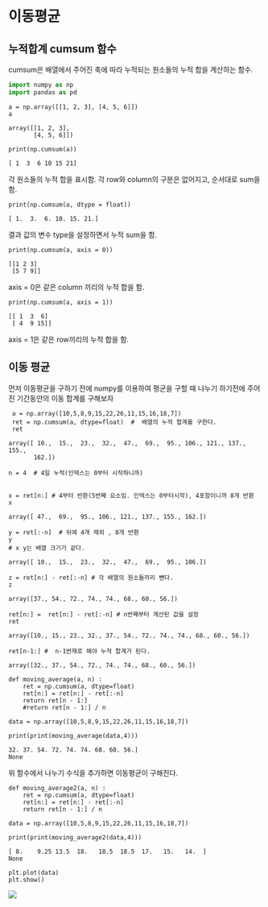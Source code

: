 
# 이동평균

## 누적합계 cumsum 함수 
cumsum은 배열에서 주어진 축에 따라 누적되는 원소들의 누적 합을 계산하는 함수.



```python
import numpy as np
import pandas as pd
```

```
a = np.array([[1, 2, 3], [4, 5, 6]])
a
```
```
array([[1, 2, 3],
       [4, 5, 6]])
```       

```
print(np.cumsum(a))
```
```
[ 1  3  6 10 15 21]
```




각 원소들의 누적 합을 표시함. 각 row와 column의 구분은 없어지고, 순서대로 sum을 함.

```
print(np.cumsum(a, dtype = float))
```

```
[ 1.  3.  6. 10. 15. 21.]
```

결과 값의 변수 type을 설정하면서 누적 sum을 함.

```
print(np.cumsum(a, axis = 0))
```
```
[[1 2 3]
 [5 7 9]]
```

axis = 0은 같은 column 끼리의 누적 합을 함.


```
print(np.cumsum(a, axis = 1))
```
```
[[ 1  3  6]
 [ 4  9 15]]
```

axis = 1은 같은 row끼리의 누적 합을 함.




## 이동 평균

먼저 이동평균을 구하기 전에 numpy를 이용하여 평균을 구할 때 나누기 하기전에 주어진 기간동안의 이동 합계를 구해보자

```
 a = np.array([10,5,8,9,15,22,26,11,15,16,18,7])
 ret = np.cumsum(a, dtype=float)  #  배열의 누적 합계를 구한다.
 ret
```
```
array([ 10.,  15.,  23.,  32.,  47.,  69.,  95., 106., 121., 137., 155.,
       162.])
```

```
n = 4  # 4일 누적(인덱스는 0부터 시작하니까)
```

```

x = ret[n:] # 4부터 반환(5번째 요소임. 인덱스는 0부터시작), 4포함이니까 8개 반환
x
```
```
array([ 47.,  69.,  95., 106., 121., 137., 155., 162.])
```
```
y = ret[:-n]  # 뒤에 4개 제외 , 8개 반환 
y
# x y는 배열 크기가 같다. 
```
```
array([ 10.,  15.,  23.,  32.,  47.,  69.,  95., 106.])
```

```
z = ret[n:] - ret[:-n] # 각 배열의 원소들끼리 뺀다. 
z
```
```
array([37., 54., 72., 74., 74., 68., 60., 56.])
```
```
ret[n:] =  ret[n:] - ret[:-n] # n번째부터 계산된 값을 설정
ret
```
```
array([10., 15., 23., 32., 37., 54., 72., 74., 74., 68., 60., 56.])
```

```
ret[n-1:] #  n-1번재로 해야 누적 합계가 된다.
```
```
array([32., 37., 54., 72., 74., 74., 68., 60., 56.])
```


```
def moving_average(a, n) :
    ret = np.cumsum(a, dtype=float)
    ret[n:] = ret[n:] - ret[:-n]
    return ret[n - 1:]
    #return ret[n - 1:] / n
```

```
data = np.array([10,5,8,9,15,22,26,11,15,16,18,7])

print(print(moving_average(data,4)))
```
```
32. 37. 54. 72. 74. 74. 68. 60. 56.]
None
```

위 함수에서 나누기 수식을 추가하면 이동평균이 구해진다.
```
def moving_average2(a, n) :
    ret = np.cumsum(a, dtype=float)
    ret[n:] = ret[n:] - ret[:-n]
    return ret[n - 1:] / n
```
```
data = np.array([10,5,8,9,15,22,26,11,15,16,18,7])

print(print(moving_average2(data,4)))
```

```
[ 8.    9.25 13.5  18.   18.5  18.5  17.   15.   14.  ]
None
```

```
plt.plot(data)
plt.show()
```

![](../.gitbook/assets/numpy/numpy01.png)


